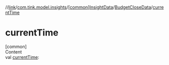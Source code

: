 //[link](../../../index.md)/[com.tink.model.insights](../../index.md)/[[common]InsightData](../index.md)/[BudgetCloseData](index.md)/[currentTime](current-time.md)



# currentTime  
[common]  
Content  
val [currentTime](current-time.md): <ERROR CLASS>  



